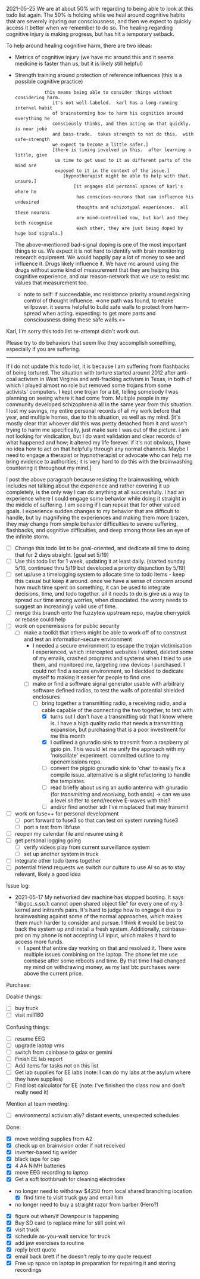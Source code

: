 2021-05-25 We are at about 50% with regarding to being able to look at this todo list again.
The 50% is holding while we heal around cognitive habits that are severely injuring our consciousness, and then we expect to quickly access it better when we remember to do so.
The healing regarding cognitive injury is making progress, but has hit a temporary setback.

To help around healing cognitive harm, there are two ideas:
- Metrics of cognitive injury (we have mc around this and it seems medicine is faster than us, but it is likely still helpful)
- Strength training around protection of reference influences (this is a possible cognitive practice)

                 this means being able to consider things without considering harm.
                    it's not well-labeled.  karl has a long-running internal habit
                    of brainstorming how to harm his cognition around everything he
                    consciously thinks, and then acting on that quickly.  is near joke
                    and boss-trade.  takes strength to not do this.  with safe-strength
                    we expect to become a little safer.]
                    [there is timing involved in this.  after learning a little, give
                     us time to get used to it as different parts of the mind are
                     exposed to it in the context of the issue.]
                        [hypnotherapist might be able to help with that.  unsure.]
                            [it engages old personal spaces of karl's where he
                             has conscious-neurons that can influence his undesired
                             thoughts and schizotypal experiences.  all these neurons
                             are mind-controlled now, but karl and they both recognise
                             each other, they are just being doped by huge bad signals.]
  The above-mentioned bad-signal doping is one of the most important things to us.  We expect it is not hard to identify with brain monitoring research equipment.  We would happily pay a lot of money to see and influence it.  Drugs likely influence it.  We have mc around using the drugs without some kind of measurement that they are helping this cognitive experience, and our reason-network that we use to resist mc values that measurement too.
  - note to self: if succeedable, mc resistance priority around regaining control of thought influence.  =>one path was found, to retake willpower.  it seems helpful to build safe walls to protect from harm-spread when acting.  expecting: to get more parts and consciousness doing these safe walls.<=

Karl, I'm sorry this todo list re-attempt didn't work out.

Please try to do behaviors that seem like they accomplish something, especially if you are suffering.

---
If I do not update this todo list, it is because I am suffering from flashbacks of being tortured.  The situation with torture started around 2012 after anti-coal activism in West Virginia and anti-fracking activism in Texas, in both of which I played almost no role but removed some trojans from some activists' computers.  I kept one trojan for a bit, telling somebody I was planning on seeing where it had come from.  Multiple people in my community developed schizophrenia all in the same year from this situation.  I lost my savings, my entire personal records of all my work before that year, and multiple homes, due to this situation, as well as my mind.  [it's mostly clear that whoever did this was pretty detached from it and wasn't trying to harm me specifically, just make sure I was out of the picture.    i am not looking for vindication, but I do want validation and clear records of what happened and how; it altered my life forever.  if it's not obvious, I have no idea how to act on that helpfully through any normal channels.  Maybe I need to engage a therapist or hypnotherapist or advocate who can help me bring evidence to authorities; it is very hard to do this with the brainwashing countering it throughout my mind.]

I post the above paragraph because resisting the brainwashing, which includes not talking about the experience and rather covering it up completely, is the only way I can do anything at all successfully.  I had an experience where I could engage some behavior while doing it straight in the middle of suffering.  I am seeing if I can repeat that for other valued goals.  I experience sudden changes to my behavior that are difficult to handle, but by magnifying the experiences and making them more brazen, they may change from simple behavior difficulties to severe suffering, flashbacks, and cognitive difficulties, and deep among those lies an eye of the infinite storm.

- [ ] Change this todo list to be goal-oriented, and dedicate all time to doing that for 2 days straight. [goal set 5/19]
- [ ] Use this todo list for 1 week, updating it at least daily. {started sunday 5/16, continued thru 5/19 but developed a priority disjunction by 5/19}
- [ ] set up/use a timelogging system to allocate time to todo items
      - keep this casual but keep it around.  once we have a sense of concern around how much time spent on something, it can be used to integrate decisions, time, and todo together.  all it needs to do is give us a way to spread our time among worries, when dissociated.  the worry needs to suggest an increasingly valid use of time.
- [ ] merge this branch onto the fuzzytew upstream repo, maybe cherrypick or rebase could help
- [ ] work on openemissions for public security
  - [ ] make a toolkit that others might be able to work off of to construst and test an information-secure environment
    - I needed a secure environment to escape the trojan victimisation I experienced, which intercepted websites I visited, deleted some of my emails, crashed programs and systems when I tried to use them, and monitored me, targeting new devices I purchased.  I could not find a secure environment, so I decided to dedicate myself to making it easier for people to find one.
    - [ ] make or find a software signal generator usable with arbitrary software defined radios, to test the walls of potential shielded enclosures
      - [ ] bring together a transmitting radio, a receiving radio, and a cable capable of the connecting the two together, to test with
        - [X] turns out I don't have a transmitting sdr that I know where is.  I have a high quality radio that needs a transmitting expansion, but purchasing that is a poor investment for me this month
        - [X] I outlined a gnuradio sink to transmit from a raspberry pi gpio pin.  This would let me unify the approach with my 'noiscillate' experiment.  committed outline to my openemissions repo.
        - [ ] convert the pigpio gnuradio sink to 'char' to easily fix a compile issue.  alternative is a slight refactoring to handle the templates.
        - [ ] read briefly about using an audio antenna with gnuradio (for _transmitting_ and _receiving_, both ends) -> can we use a level shifter to send/receive E-waves with this?
        - [ ] and/or find another sdr I've misplaced that may transmit
- [ ] work on fuse++ for personal development
  - [ ] port forward to fuse3 so that can test on system running fuse3
  - [ ] port a test from libfuse
- [ ] reopen my calendar file and resume using it
- [ ] get personal logging going
  - [ ] verify videos play from current surveillance system
  - [ ] set up another system in truck
- [ ] integrate other todo items together
- [ ] potential friend requests we switch our culture to use AI so as to stay relevant, likely a good idea

Issue log:
  - 2021-05-17 My networked dev machine has stopped booting.  It says "libgcc_s.so.1: cannot open shared object file" for every one of my 3 kernel and initramfs pairs.  It's hard to judge how to engage it due to brainwashing against some of the normal approaches, which makes them much harder to consider and pursue.  I think it would be best to back the system up and install a fresh system.  Additionally, coinbase-pro on my phone is not accepting UI input, which makes it hard to access more funds.
    - I spent that entire day working on that and resolved it.  There were multiple issues combining on the laptop.  The phone let me use coinbase after some reboots and time.  By that time I had changed my mind on withdrawing money, as my last btc purchases were above the current price.

Purchase:

Doable things:
- [ ] buy truck
- [ ] visit mill180

Confusing things:
- [ ] resume EEG
- [ ] upgrade laptop vms
- [ ] switch from coinbase to gdax or gemini
- [ ] Finish EE lab report
- [ ] Add items for tasks not on this list
- [ ] Get lab supplies for EE labs (note: I can do my labs at the asylum where they have supplies)
- [ ] Find lost calculator for EE (note: I've finished the class now and don't really need it)

Mention at team meeting:
- [ ] environmental activism ally?  distant events, unexpected schedules

Done:
- [X] move welding supplies from A2
- [X] check up on brainvision order if not received
- [X] inverter-based tig welder
- [X] black tape for cap
- [X] 4 AA NiMH batteries
- [X] move EEG recording to laptop
- [x] Get a soft toothbrush for cleaning electrodes
- no longer need to withdraw $4250 from local shared branching location
   - [x] find time to visit truck guy and email him
- no longer need to buy a straight razor from barber (Hero?)
- [x] figure out when/if Downpour is happening
- [x] Buy SD card to replace mine for still point wii
- [x] visit truck
- [x] schedule as-you-wait service for truck
- [x] add jaw exercises to routine
- [x] reply brett quote
- [x] email back brett if he doesn't reply to my quote request
- [x] Free up space on laptop in preparation for repairing it and storing recordings
